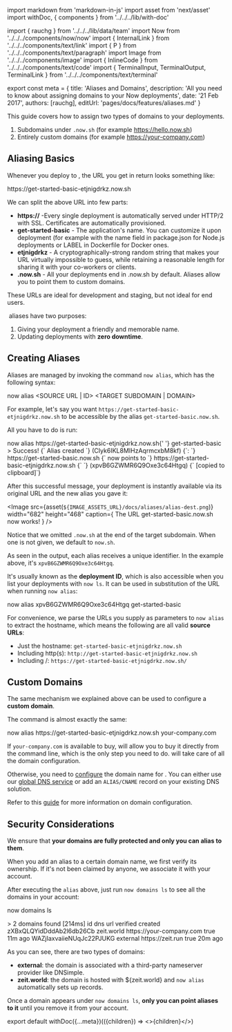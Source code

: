 import markdown from 'markdown-in-js'
import asset from 'next/asset'
import withDoc, { components } from '../../../lib/with-doc'

import { rauchg } from '../../../lib/data/team'
import Now from '../../../components/now/now'
import { InternalLink } from '../../../components/text/link'
import { P } from '../../../components/text/paragraph'
import Image from '../../../components/image'
import { InlineCode } from '../../../components/text/code'
import {
  TerminalInput,
  TerminalOutput,
  TerminalLink
} from '../../../components/text/terminal'

export const meta = {
  title: 'Aliases and Domains',
  description: 'All you need to know about assigning domains to your Now deployments',
  date: '21 Feb 2017',
  authors: [rauchg],
  editUrl: 'pages/docs/features/aliases.md'
}

This guide covers how to assign two types of domains to your <Now color="#000"/> deployments.

1. Subdomains under `.now.sh` (for example https://hello.now.sh)
2. Entirely custom domains (for example https://your-company.com)

## Aliasing Basics

Whenever you deploy to <Now color="#000"/>, the URL you get in return looks something like:

<TerminalOutput>
  https://<P.B>get-started-basic</P.B>-<P.B>etjnigdrkz</P.B>.now.sh
</TerminalOutput>

We can split the above URL into few parts:

* **https://** -Every single deployment is automatically served under HTTP/2 with SSL. Certificates are automatically provisioned.
* **get-started-basic**	- The application's name. You can customize it upon deployment (for example with the name field in package.json for Node.js deployments or LABEL in Dockerfile for Docker ones.
* **etjnigdrkz** -	A cryptographically-strong random string that makes your URL virtually impossible to guess, while retaining a reasonable length for sharing it with your co-workers or clients.
* **.now.sh** -	All your deployments end in .now.sh by default. Aliases allow you to point them to custom domains.

These URLs are ideal for development and staging, but not ideal for end users.

&#8203;<Now color="#000"/> aliases have two purposes:

1. Giving your deployment a friendly and memorable name.
2. Updating deployments with **zero downtime**.

## Creating Aliases

Aliases are managed by invoking the command `now alias`, which has the following syntax:

<TerminalInput>
  now alias &lt;SOURCE URL | ID&gt; &lt;TARGET SUBDOMAIN | DOMAIN&gt;
</TerminalInput>

For example, let's say you want `https://get-started-basic-etjnigdrkz.now.sh` to be accessible by the alias `get-started-basic.now.sh`.

All you have to do is run:

<TerminalInput>
  now alias https://get-started-basic-etjnigdrkz.now.sh{' '}
  <P.B>get-started-basic</P.B>
</TerminalInput>

<TerminalOutput>
  <span className="cyan">&gt; Success!</span>
  {` Alias created `}
  <span className="gray">(CIyk6IKL8MIHzAqrmcxbM8kf)</span>
  {`:
  `}
  <TerminalLink href="https://get-started-basic.now.sh">
    https://get-started-basic.now.sh
  </TerminalLink>
  {` now points to `}
  <TerminalLink href="https://get-started-basic-etjnigdrkz.now.sh">
    https://get-started-basic-etjnigdrkz.now.sh
  </TerminalLink>
  {` `}
  <span className="gray">(xpvB6GZWMR6Q9Oxe3c64Htgq)</span>
  {` [copied to clipboard]`}
</TerminalOutput>

After this successful message, your deployment is instantly available via its original URL and the new alias you gave it:

<Image
  src={asset(`${IMAGE_ASSETS_URL}/docs/aliases/alias-dest.png`)}
  width="682"
  height="468"
  caption={
    <span>
      The URL <InlineCode>get-started-basic.now.sh</InlineCode> now works!
    </span>
  }
/>

Notice that we omitted `.now.sh` at the end of the target subdomain. When one is not given, we default to `now.sh`.

As seen in the output, each alias receives a unique identifier. In the example above, it's `xpvB6GZWMR6Q9Oxe3c64Htgq`.

It's usually known as the **deployment ID**, which is also accessible when you list your deployments with `now ls`. It can be used in substitution of the URL when running `now alias`:

<TerminalInput>
  now alias <P.B>xpvB6GZWMR6Q9Oxe3c64Htgq</P.B> get-started-basic
</TerminalInput>

For convenience, we parse the URLs you supply as parameters to `now alias` to extract the hostname, which means the following are all valid **source URLs**:

* Just the hostname: `get-started-basic-etjnigdrkz.now.sh`
* Including http(s): `http://get-started-basic-etjnigdrkz.now.sh`
* Including /: `https://get-started-basic-etjnigdrkz.now.sh/`

## Custom Domains

The same mechanism we explained above can be used to configure a **custom domain**.

The command is almost exactly the same:

<TerminalInput>
  now alias https://get-started-basic-etjnigdrkz.now.sh your-company.com
</TerminalInput>

If `your-company.com` is available to buy, <Now color="#000"/> will allow you to buy it directly from the command line, which is the only step you need to do. <Now color="#000"/> will take care of all the domain configuration.

Otherwise, you need to [configure](/docs/getting-started/assign-a-domain-name) the domain name for <Now color="#000"/>. You can either use our [global DNS service](/world) or add an `ALIAS/CNAME` record on your existing DNS solution.

Refer to this [guide](/docs/getting-started/assign-a-domain-name) for more information on domain configuration.

## Security Considerations

We ensure that **your domains are fully protected and only you can alias to them**.

When you add an alias to a certain domain name, we first verify its ownership. If it's not been claimed by anyone, we associate it with your account.

After executing the `alias` above, just run `now domains ls` to see all the domains in your account:

<TerminalInput>now domains ls</TerminalInput>

<TerminalOutput>
  > 2 domains found [214ms] <span className="gray">id dns url verified created</span> zXBxQLQYidDddAb2l6db26Cb zeit.world

  <TerminalLink href="https://your-company.com">
    https://your-company.com
  </TerminalLink> true <span className="gray">11m ago</span> WAZjIaxvaiieNUqJc22PJUKG external

  <TerminalLink href="https://hyper.is">
    https://zeit.run
  </TerminalLink> true <span className="gray">20m ago</span>
</TerminalOutput>

As you can see, there are two types of domains:

* **external**: the domain is associated with a third-party nameserver provider like DNSimple.
* **zeit.world**: the domain is hosted with ${<InternalLink href="/world">zeit.world</InternalLink>} and `now alias` automatically sets up records.

Once a domain appears under `now domains ls`, **only you can point aliases to it** until you remove it from your account.

export default withDoc({...meta})(({children}) => <>{children}</>)
